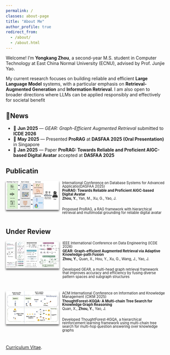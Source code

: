 ```yaml
---
permalink: /
classes: about-page
title: "About Me"
author_profile: true
redirect_from: 
  - /about/
  - /about.html
---
```


Welcome! I’m **Yongkang Zhou**, a second-year M.S. student in Computer Technology at East China Normal University (ECNU), advised by Prof. Junjie Yao. 

My current research focuses on building reliable and efficient **Large Language Model** systems, with a particular emphasis on **Retrieval-Augmented Generation**
and **Information Retrieval**. I am also open to broader directions where LLMs can be applied responsibly and effectively for societal benefit


📰News
------
- 📄 **Jun 2025** — *GEAR: Graph-Efficient Augmented Retrieval* submitted to **ICDE 2026**
- 🎤 **May 2025** — Presented **ProRAG** at **DASFAA 2025 (Oral Presentation)** in Singapore
- 🎉 **Jan 2025** — Paper **ProRAG: Towards Reliable and Proficient AIGC-based Digital Avatar** accepted at **DASFAA 2025**


Publicatin
------
<div style="display: flex; align-items: flex-start; gap: 10px; margin-bottom: 2em;">
  <div style="width: 310px; height: auto; border-radius: 1px; box-shadow: 0 4px 5px rgba(0,0,0,0.6); overflow: hidden;">
    <img src="../assets/dasfaa.png" alt="DASFAA" style="width: 100%; height: 100%; object-fit: contain;" />
  </div>
  <div style="font-size: 0.7rem; line-height: 1;">
    <p style="margin: 0.2em 0;"> International Conference on Database Systems for Advanced Applicatio(DASFAA 2025)</p>
    <p style="margin: 0.2em 0;"><strong>ProRAG: Towards Reliable and Proficient AIGC-based Digital Avatar</strong></p>
    <p style="margin: 0.2em 0;"><strong>Zhou, Y.</strong>, Yan, M., Xu, G., Yao, J.</p>
    <p style="margin-top: 2em"> Proposed ProRAG, a RAG framework with hierarchical retrieval and multimodal grounding for reliable digital avatar</p>
  </div>
</div>

Under Review
------
<div style="display: flex; align-items: flex-start; gap: 10px; margin-bottom: 2em;">
  <div style="width: 425px; height: auto; border-radius: 1px; box-shadow: 0 4px 5px rgba(0,0,0,0.6); overflow: hidden;">
    <img src="../assets/icde.png" alt="ICDE" style="width: 100%; height: 100%; object-fit: contain;" />
  </div>
  <div style="font-size: 0.7rem; line-height: 1;">
    <p style="margin: 0.2em 0;">IEEE International Conference on Data Engineering (ICDE 2026) </p>
    <p style="margin: 0.2em 0;"><strong>GEAR: Graph-efficient Augmented Retrieval via Adaptive Knowledge-path Fusion</strong></p>
    <p style="margin: 0.2em 0;"><strong>Zhou, Y.</strong>, Quan, X., Hou, Y., Xu, G., Wang, J., Yao, J.</p>
    <p style="margin-top: 2em">Developed GEAR, a multi-head graph retrieval framework that improves accuracy and efficiency by fusing diverse pattern
spaces and subgraph structures</p>
  </div>
</div>

<div style="display: flex; align-items: flex-start; gap: 10px; margin-bottom: 2em;">
  <div style="width: 463px; height: auto; border-radius: 1px; box-shadow: 0 4px 5px rgba(0,0,0,0.6); overflow: hidden;">
    <img src="../assets/cikm.png" alt="CIKM" style="width: 100%; height: 100%; object-fit: contain;" />
  </div>
  <div style="font-size: 0.7rem; line-height: 1;">
    <p style="margin: 0.2em 0;">ACM International Conference on Information and Knowledge Management (CIKM 2025)  </p>
    <p style="margin: 0.2em 0;"><strong>ThoughtForest-KGQA: A Multi-chain Tree Search for Knowledge Graph Reasoning</strong></p>
    <p style="margin: 0.2em 0;">Quan, X., <strong>Zhou, Y.</strong>, Yao, J.</p>
    <p style="margin-top: 2em">Developed ThoughtForest-KGQA, a hierarchical reinforcement learning framework using multi-chain tree search for
multi-hop question answering over knowledge graphs</p>
  </div>
</div>



[Curriculum Vitae](../assets/Curriculum_Vitae.pdf).
